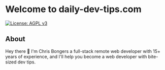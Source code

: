 # Welcome to daily-dev-tips.com

[![License: AGPL v3](https://img.shields.io/badge/License-AGPL_v3-blue.svg)](https://www.gnu.org/licenses/agpl-3.0)

## About

Hey there 👋 I'm Chris Bongers a full-stack remote web developer with 15+ years of experience, and I'll help you become a web developer with bite-sized dev tips.
